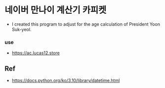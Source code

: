 # 네이버 만나이 계산기 카피켓
- I created this program to adjust for the age calculation of President Yoon Suk-yeol.

### use
- https://ac.lucas12.store


## Ref
- https://docs.python.org/ko/3.10/library/datetime.html

